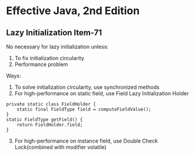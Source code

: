 # Effective Java, 2nd Edition
## Lazy Initialization  Item-71
No necessary for lazy initialization unless:
1. To fix initialization circularity
2. Performance problem

Ways:
1. To solve initialization circularity, use synchronized methods
2. For high-performance on static field, use Field Lazy Initialization Holder


```
private static class FieldHolder {
    static final FieldType field = computeFieldValue();
}
static FieldType getField() {
    return FieldHolder.field;
}
```


3. For high-performance on instance field, use Double Check Lock(combined with modifier volatile)



